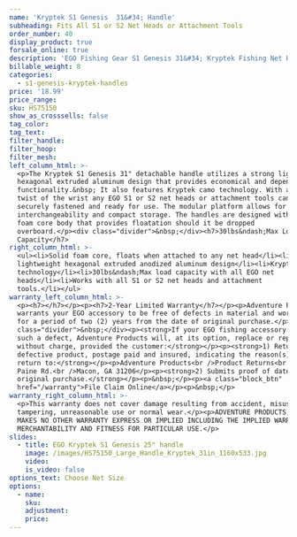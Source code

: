 ```yaml
---
name: 'Kryptek S1 Genesis  31&#34; Handle'
subheading: Fits All S1 or S2 Net Heads or Attachment Tools
order_number: 40
display_product: true
forsale_online: true
description: 'EGO Fishing Gear S1 Genesis 31&#34; Kryptek Fishing Net Handle that Floats.'
billable_weight: 8
categories:
  - s1-genesis-kryptek-handles
price: '18.99'
price_range:
sku: HS75150
show_as_crosssells: false
tag_color:
tag_text:
filter_handle:
filter_hoop:
filter_mesh:
left_column_html: >-
  <p>The Kryptek S1 Genesis 31" detachable handle utilizes a strong lightweight
  hexagonal extruded aluminum design that provides economical and dependable
  functionality.&nbsp; It also features Kryptek camo technology. With a simple
  twist of the wrist any EGO S1 or S2 net heads or attachment tools can be
  securely fastened and ready for use. The modular platform allows for component
  interchangeability and compact storage. The handles are designed with a solid
  foam core body that provides floatation should it be dropped
  overboard.</p><div class="divider">&nbsp;</div><h7>30lbs&ndash;Max Load
  Capacity</h7>
right_column_html: >-
  <ul><li>Solid foam core, floats when attached to any net head</li><li>Strong
  lightweight hexagonal extruded anodized aluminum design</li><li>Kryptek camo
  technology</li><li>30lbs&ndash;Max load capacity with all EGO net
  heads</li><li>Works with all S1 or S2 net heads and attachment
  tools.</li></ul>
warranty_left_column_html: >-
  <p><h7></h7></p><p><h7>2-Year Limited Warranty</h7></p><p>Adventure Products
  warrants your EGO accessory to be free of defects in material and workmanship
  for a period of two (2) years from the date of original purchase.</p><div
  class="divider">&nbsp;</div><p><strong>If your EGO fishing accessory exhibits
  such a defect, Adventure Products will, at its option, replace or repair it
  without charge, provided the customer:</strong></p><p><strong>1) Returns the
  defective product, postage paid and insured, indicating the reason(s) for the
  return to:</strong></p><p>Adventure Products<br />Product Returns<br />889 Guy
  Paine Rd.<br />Macon, GA 31206</p><p><strong>2) Submits proof of date of
  original purchase.</strong></p><p>&nbsp;</p><p><a class="block_btn"
  href="/warranty">File Claim Online</a></p><p>&nbsp;</p>
warranty_right_column_html: >-
  <p>This warranty does not cover damage resulting from accident, misuse, abuse,
  tampering, unreasonable use or normal wear.</p><p>ADVENTURE PRODUCTS, INC.
  MAKES NO OTHER WARRANTY EXPRESS OR IMPLIED INCLUDING THE IMPLIED WARRANTIES OF
  MERCHANTABILITY AND FITNESS FOR PARTICULAR USE.</p>
slides:
  - title: EGO Kryptek S1 Genesis 25" handle
    image: /images/HS75150_Large_Handle_Kryptek_31in_1160x533.jpg
    video:
    is_video: false
options_text: Choose Net Size
options:
  - name:
    sku:
    adjustment:
    price:
---
```

